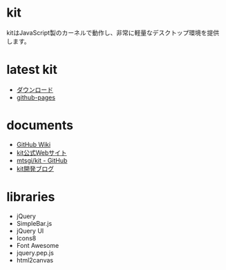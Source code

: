 # kit
kitはJavaScript製のカーネルで動作し、非常に軽量なデスクトップ環境を提供します。

# latest kit
* [ダウンロード](https://github.com/mtsgi/kit/releases)
* [github-pages](https://mtsgi.github.io/kit/)

# documents
* [GitHub Wiki](https://github.com/mtsgi/kit/wiki)
* [kit公式Webサイト](http://web.kitit.ml/)
* [mtsgi/kit - GitHub](https://github.com/mtsgi/kit)
* [kit開発ブログ](https://kitdev.home.blog/)

# libraries
* jQuery
* SimpleBar.js
* jQuery UI
* Icons8
* Font Awesome
* jquery.pep.js
* html2canvas